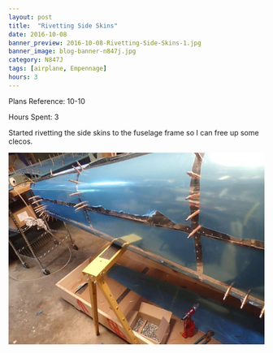 ```yaml
---
layout: post
title:  "Rivetting Side Skins"
date: 2016-10-08
banner_preview: 2016-10-08-Rivetting-Side-Skins-1.jpg
banner_image: blog-banner-n847j.jpg
category: N847J
tags: [airplane, Empennage]
hours: 3
---
```


Plans Reference: 10-10

Hours Spent: 3

Started rivetting the side skins to the fuselage frame so I can free up some clecos.

![](/assets/images/2016-10-08-Rivetting-Side-Skins-1.jpg)


